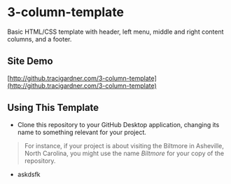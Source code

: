 # 3-column-template
Basic HTML/CSS template with header, left menu, middle and right content columns, and a footer.

## Site Demo
[http://github.tracigardner.com/3-column-template](http://github.tracigardner.com/3-column-template)

## Using This Template
* Clone this repository to your GitHub Desktop application, changing its name to something relevant for your project.
> For instance, if your project is about visiting the Biltmore in Asheville, North Carolina, you might use the name _Biltmore_ for your copy of the repository.
* askdsfk
